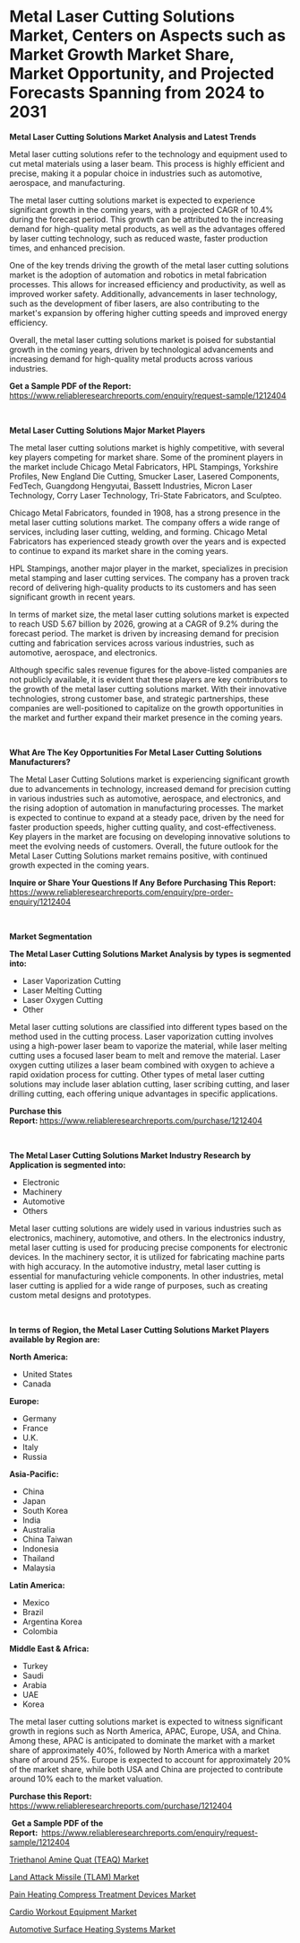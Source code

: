 <p><h1>Metal Laser Cutting Solutions Market, Centers on Aspects such as Market Growth Market Share, Market Opportunity, and Projected Forecasts Spanning from 2024 to 2031</h1></p><p><strong>Metal Laser Cutting Solutions Market Analysis and Latest Trends</strong></p>
<p><p>Metal laser cutting solutions refer to the technology and equipment used to cut metal materials using a laser beam. This process is highly efficient and precise, making it a popular choice in industries such as automotive, aerospace, and manufacturing.</p><p>The metal laser cutting solutions market is expected to experience significant growth in the coming years, with a projected CAGR of 10.4% during the forecast period. This growth can be attributed to the increasing demand for high-quality metal products, as well as the advantages offered by laser cutting technology, such as reduced waste, faster production times, and enhanced precision.</p><p>One of the key trends driving the growth of the metal laser cutting solutions market is the adoption of automation and robotics in metal fabrication processes. This allows for increased efficiency and productivity, as well as improved worker safety. Additionally, advancements in laser technology, such as the development of fiber lasers, are also contributing to the market's expansion by offering higher cutting speeds and improved energy efficiency.</p><p>Overall, the metal laser cutting solutions market is poised for substantial growth in the coming years, driven by technological advancements and increasing demand for high-quality metal products across various industries.</p></p>
<p><strong>Get a Sample PDF of the Report:&nbsp;</strong> <a href="https://www.reliableresearchreports.com/enquiry/request-sample/1212404">https://www.reliableresearchreports.com/enquiry/request-sample/1212404</a></p>
<p>&nbsp;</p>
<p><strong>Metal Laser Cutting Solutions Major Market Players</strong></p>
<p><p>The metal laser cutting solutions market is highly competitive, with several key players competing for market share. Some of the prominent players in the market include Chicago Metal Fabricators, HPL Stampings, Yorkshire Profiles, New England Die Cutting, Smucker Laser, Lasered Components, FedTech, Guangdong Hengyutai, Bassett Industries, Micron Laser Technology, Corry Laser Technology, Tri-State Fabricators, and Sculpteo.</p><p>Chicago Metal Fabricators, founded in 1908, has a strong presence in the metal laser cutting solutions market. The company offers a wide range of services, including laser cutting, welding, and forming. Chicago Metal Fabricators has experienced steady growth over the years and is expected to continue to expand its market share in the coming years.</p><p>HPL Stampings, another major player in the market, specializes in precision metal stamping and laser cutting services. The company has a proven track record of delivering high-quality products to its customers and has seen significant growth in recent years.</p><p>In terms of market size, the metal laser cutting solutions market is expected to reach USD 5.67 billion by 2026, growing at a CAGR of 9.2% during the forecast period. The market is driven by increasing demand for precision cutting and fabrication services across various industries, such as automotive, aerospace, and electronics.</p><p>Although specific sales revenue figures for the above-listed companies are not publicly available, it is evident that these players are key contributors to the growth of the metal laser cutting solutions market. With their innovative technologies, strong customer base, and strategic partnerships, these companies are well-positioned to capitalize on the growth opportunities in the market and further expand their market presence in the coming years.</p></p>
<p>&nbsp;</p>
<p><strong>What Are The Key Opportunities For Metal Laser Cutting Solutions Manufacturers?</strong></p>
<p><p>The Metal Laser Cutting Solutions market is experiencing significant growth due to advancements in technology, increased demand for precision cutting in various industries such as automotive, aerospace, and electronics, and the rising adoption of automation in manufacturing processes. The market is expected to continue to expand at a steady pace, driven by the need for faster production speeds, higher cutting quality, and cost-effectiveness. Key players in the market are focusing on developing innovative solutions to meet the evolving needs of customers. Overall, the future outlook for the Metal Laser Cutting Solutions market remains positive, with continued growth expected in the coming years.</p></p>
<p><strong>Inquire or Share Your Questions If Any Before Purchasing This Report:</strong> <a href="https://www.reliableresearchreports.com/enquiry/pre-order-enquiry/1212404">https://www.reliableresearchreports.com/enquiry/pre-order-enquiry/1212404</a></p>
<p>&nbsp;</p>
<p><strong>Market Segmentation</strong></p>
<p><strong>The Metal Laser Cutting Solutions Market Analysis by types is segmented into:</strong></p>
<p><ul><li>Laser Vaporization Cutting</li><li>Laser Melting Cutting</li><li>Laser Oxygen Cutting</li><li>Other</li></ul></p>
<p><p>Metal laser cutting solutions are classified into different types based on the method used in the cutting process. Laser vaporization cutting involves using a high-power laser beam to vaporize the material, while laser melting cutting uses a focused laser beam to melt and remove the material. Laser oxygen cutting utilizes a laser beam combined with oxygen to achieve a rapid oxidation process for cutting. Other types of metal laser cutting solutions may include laser ablation cutting, laser scribing cutting, and laser drilling cutting, each offering unique advantages in specific applications.</p></p>
<p><strong>Purchase this Report:&nbsp;</strong><a href="https://www.reliableresearchreports.com/purchase/1212404">https://www.reliableresearchreports.com/purchase/1212404</a></p>
<p>&nbsp;</p>
<p><strong>The Metal Laser Cutting Solutions Market Industry Research by Application is segmented into:</strong></p>
<p><ul><li>Electronic</li><li>Machinery</li><li>Automotive</li><li>Others</li></ul></p>
<p><p>Metal laser cutting solutions are widely used in various industries such as electronics, machinery, automotive, and others. In the electronics industry, metal laser cutting is used for producing precise components for electronic devices. In the machinery sector, it is utilized for fabricating machine parts with high accuracy. In the automotive industry, metal laser cutting is essential for manufacturing vehicle components. In other industries, metal laser cutting is applied for a wide range of purposes, such as creating custom metal designs and prototypes.</p></p>
<p>&nbsp;</p>
<p><strong>In terms of Region, the Metal Laser Cutting Solutions Market Players available by Region are:</strong></p>
<p>
    <p> <strong> North America: </strong>
        <ul>
            <li>United States</li>
            <li>Canada</li>
        </ul>
        </p> 
    <p> <strong> Europe: </strong>
        <ul>
            <li>Germany</li>
            <li>France</li>
            <li>U.K.</li>
            <li>Italy</li>
            <li>Russia</li>
        </ul>
        </p> 
    <p> <strong> Asia-Pacific: </strong>
        <ul>
            <li>China</li>
            <li>Japan</li>
            <li>South Korea</li>
            <li>India</li>
            <li>Australia</li>
            <li>China Taiwan</li>
            <li>Indonesia</li>
            <li>Thailand</li>
            <li>Malaysia</li>
        </ul>
        </p> 
    <p> <strong> Latin America: </strong>
        <ul>
            <li>Mexico</li>
            <li>Brazil</li>
            <li>Argentina Korea</li>
            <li>Colombia</li>
        </ul>
        </p> 
    <p> <strong> Middle East & Africa: </strong>
        <ul>
            <li>Turkey</li>
            <li>Saudi</li>
            <li>Arabia</li>
            <li>UAE</li>
            <li>Korea</li>
        </ul>
    </p>
    </p>
<p><p>The metal laser cutting solutions market is expected to witness significant growth in regions such as North America, APAC, Europe, USA, and China. Among these, APAC is anticipated to dominate the market with a market share of approximately 40%, followed by North America with a market share of around 25%. Europe is expected to account for approximately 20% of the market share, while both USA and China are projected to contribute around 10% each to the market valuation.</p></p>
<p><strong>Purchase this Report: </strong><a href="https://www.reliableresearchreports.com/purchase/1212404">https://www.reliableresearchreports.com/purchase/1212404</a></p>
<p>&nbsp;<strong>Get a Sample PDF of the Report:&nbsp;&nbsp;</strong><a href="https://www.reliableresearchreports.com/enquiry/request-sample/1212404">https://www.reliableresearchreports.com/enquiry/request-sample/1212404</a></p>
<p><strong></strong></p>
<p><p><a href="https://github.com/edytherolanlouisejk1miz0wig/Market-Research-Report-List-1/blob/main/triethanol-amine-quat-teaq-market.md">Triethanol Amine Quat (TEAQ) Market</a></p><p><a href="https://github.com/peachesmcdowel1/Market-Research-Report-List-1/blob/main/land-attack-missile-tlam-market.md">Land Attack Missile (TLAM) Market</a></p><p><a href="https://github.com/RoccoManning/Market-Research-Report-List-3/blob/main/pain-heating-compress-treatment-devices-market.md">Pain Heating Compress Treatment Devices Market</a></p><p><a href="https://github.com/gulaimolin/Market-Research-Report-List-3/blob/main/cardio-workout-equipment-market.md">Cardio Workout Equipment Market</a></p><p><a href="https://github.com/redneck06/Market-Research-Report-List-2/blob/main/automotive-surface-heating-systems-market.md">Automotive Surface Heating Systems Market</a></p></p>